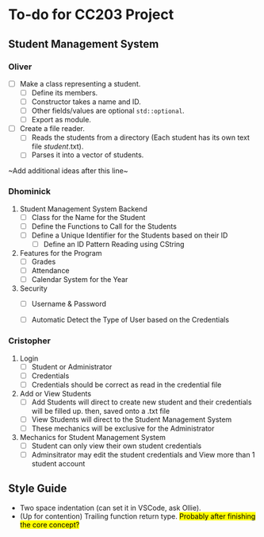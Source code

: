 # To-do for CC203 Project

## Student Management System

### Oliver

- [ ] Make a class representing a student.
    - [ ] Define its members.
    - [ ] Constructor takes a name and ID.
    - [ ] Other fields/values are optional `std::optional`.
    - [ ] Export as module.
- [ ] Create a file reader.
    - [ ] Reads the students from a directory (Each student has its own text file *student*.txt).
    - [ ] Parses it into a vector of students.

~Add additional ideas after this line~

### Dhominick

1. Student Management System Backend
    - [ ]  Class for the Name for the Student
    - [ ]  Define the Functions to Call for the Students
    - [ ] Define a Unique Identifier for the Students based on their ID
        - [ ] Define an ID Pattern Reading using CString
2. Features for the Program
    - [ ] Grades
    - [ ] Attendance
    - [ ] Calendar System for the Year
3. Security
    - [ ] Username & Password
    - [ ] Automatic Detect the Type of User based on the Credentials


### Cristopher

1. Login
    - [ ] Student or Administrator
    - [ ] Credentials
    - [ ] Credentials should be correct as read in the credential file
2. Add or View Students
    - [ ] Add Students will direct to create new student and their credentials will be filled up. then, saved onto a .txt file
    - [ ] View Students will direct to the Student Management System
    - [ ] These mechanics will be exclusive for the Administrator
3. Mechanics for Student Management System
    - [ ] Student can only view their own student credentials
    - [ ] Adminsitrator may edit the student credentials and View more than 1 student account

## Style Guide

- Two space indentation (can set it in VSCode, ask Ollie).
- (Up for contention) Trailing function return type. <mark> Probably after finishing the core concept? </mark>


